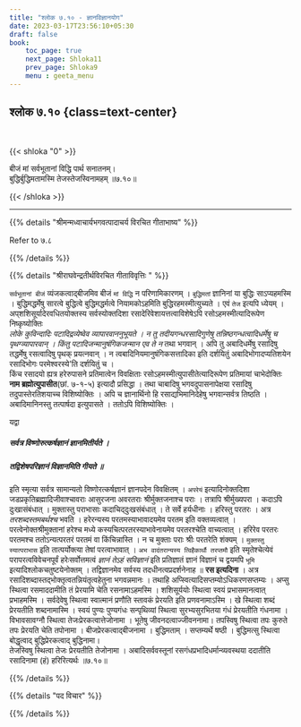 ```yaml
---
title: "श्लोक ७.१० - ज्ञानविज्ञानयोग"
date: 2023-03-17T23:56:10+05:30
draft: false
book:
    toc_page: true
    next_page: Shloka11
    prev_page: Shloka9
    menu : geeta_menu
---
```




## श्लोक ७.१० {class=text-center}

<br/>

{{< shloka  "0"  >}}

बीजं मां सर्वभूतानां विद्धि पार्थ सनातनम्।  
बुद्धिर्बुद्धिमतामस्मि तेजस्तेजस्विनामहम् ॥७.१०॥

{{< /shloka >}}

---

{{% details "श्रीमन्मध्वाचार्यभगवत्पादाचर्य विरचित  गीताभाष्य" %}}

Refer to ७.८

{{% /details %}}


{{% details "श्रीराघवेन्द्रतीर्थविरचित गीताविवृत्तिः " %}}

`सर्वभूतानां बीजं` व्यंजकत्वाद्बीजमिव बीजं `मां विद्धि` न
परिणामिकारणम्‌ । `बुद्धिमतां` ज्ञानिनां या बुद्धिः 
साऽप्यहमस्मि । 
बुद्धिमद्धर्मेषु सारत्वे बुद्धित्वे बुद्धिमद्धर्मत्वे 
नियामकोऽहमिति बुद्धिरहमस्मीत्युच्यते । 
एवं `तेज` इत्यपि ध्येयम्‌ । अप्‌शशिसूर्यादेरवधितयोक्तस्य 
सर्वस्योक्तदिशा रसादेरिवेशायत्तत्वाविशेषेऽपि 
रसोऽहमस्मीत्यादिरूपेण निष्कृष्योक्तिः   
*लोके कुविन्दादिः पटादिद्रव्येष्वेव व्यापारवाननुभूयते ।* 
*न तु तदीयगन्धरसादिगुणेषु तन्निष्ठगन्धत्वादिधर्मेषु च* 
*पृथग्व्यापारवान्‌ ।  किंतु पटादिजन्मानुषंगिकजन्मान एव ते* 
*न* तथा भगवान्‌ । अपि तु अबादिधर्मेषु रसादिषु तद्धर्मेषु 
रसत्वादिषु पृथक्‌ प्रयत्नवान्‌ । 
न त्वबादिनियमानुषंगिकसत्तादिका इति दर्शयितुं 
अबादिभोगादप्यतिशयेन रसादिभोगः परमेश्वरस्ये'ति दर्शयितुं च ।  
किंच रसादयो ह्यत्र हरेरुपासने प्रतिमात्वेन विवक्षिताः 
रसोऽहमस्मीत्युपासीतेत्यादिरूपेण प्रतिमायां चाभेदोक्तिः 
**नाम ब्रह्मोत्युपासीत**(छां. ७-१-५) इत्यादौ प्रसिद्धा । 
तथा चाबादिषु भगवदुपासनापेक्षया
रसादिषु तदुपास्तेरतिशयाच्च विशिष्योक्तिः । अपि च ज्ञानार्थिनो हि
रसाद्यभिमानिदेहेषु भगवान्सर्वत्र तिष्ठति । 
अबादिमानिनस्तु तत्पार्षदा इत्युपासते । ततोऽपि विशिष्योक्तिः ।   

यद्वा   
##### सर्वत्र विष्णोरुत्कर्षज्ञानं ज्ञानमितीर्यते ।  
##### तद्विशेषपरिज्ञानं विज्ञानमिति गीयते ॥   
इति स्मृत्या सर्वत्र सामान्यतो विष्णोरत्कर्षज्ञानं ज्ञानपदेन 
विवक्षितम्‌ । `अपरेयं` इत्यादिनोक्तदिशा 
जडप्रकृतिब्रह्मादिजीवाश्चावराः आसुरजना अवरतराः
श्रीर्मुक्तजनाश्च पराः । तत्रापि श्रीर्मुख्यपरा । 
कदाऽपि दुःखासंबंधात्‌ । मुक्तास्तु पराभासाः 
कदाचिद्‌दुःखसंबंधात्‌ । ते सर्वे हर्यधीनाः । 
हरिस्तु परतरः । अत्र *तरशब्दस्तमबर्थश्च* भवति । 
हरेरन्यस्य परतमस्याभावादयमेव परतम इति वक्तव्यत्वात्‌ । 
परत्वेनोक्तश्रीमुक्तानां हरेश्च मध्ये कस्यचित्परतरस्याभावेनायमेव 
परतरश्चेति वाच्यत्वात्‌ । हरिरेव परतरः
परतमश्च ततोऽन्यत्परतरं परतमं वा किंचिन्नास्ति ‌। 
न च मुक्ताः पराः श्रीः परतरेति शंक्यम् । 
`मुक्तस्तु स्यात्पराभास` इति तात्पर्योक्त्या तेषां 
परत्वाभावात् । `अभ वादंतरान्यस्य त्विहैकार्थौ तरप्तमौ` 
इति स्मृतेश्चेत्येवं परापरत्वविवेचनपूर्वं हरेःसर्वोत्तमत्वं 
*ज्ञानं तेऽहं सविज्ञानं* इति प्रतिज्ञातं ज्ञानं विज्ञानं च
द्वयमपि `भूमि` इत्यादिश्लोकचतुष्टयेनोक्तम् । तद्विज्ञानमेव 
सर्वस्य तदधीनत्वप्रदर्शनेनाह ॥ **रस इत्यदिना** । अत्र 
रसादिशब्दास्तद्भोक्तृत्वतन्नियंतृत्वहेतुना भगवन्नमानः । तथाहि
अप्स्वित्यादिसप्तम्योऽधिकरणसप्तम्यः । 
अप्सु स्थित्वा रसमाददामीति तं
प्रेरयामि चेति रसनामाऽहमस्मि । 
शशिसूर्ययोः स्थित्वा स्वयं प्रभासमानत्वात्‌
प्रभाहमस्मि । सर्वदेवेषु स्थित्वा स्वात्मानं प्रणौति 
स्तावकं प्रेरयति इति प्रणवनामाऽस्मि । 
खे स्थित्वा शब्दं प्रेरयतीति शब्दनामास्मि । स्वयं पुण्यः
पुण्यगंधः सन्पृथिव्यां स्थित्वा सुरभ्यसुरभितया गंधं प्रेरयतीति 
गंधनामा ।
विभावसावग्नौ स्थित्वा तेजःप्रेरकत्वात्तेजोनामा । भूतेषु
जीवनदत्वाज्जीवननामा। तपस्विषु स्थित्वा तपः कुरुते तपः 
प्रेरयति चेति तपोनामा । बीजप्रेरकत्वाद्बीजनामा । बुद्धिमताम्‌ ।
सप्तम्यर्थे षष्ठी । 
बुद्धिमत्सु स्थित्वा बोद्धृत्वाद् 
बुद्धिप्रेरकत्वाद् बुद्धिनामा।  
तेजस्विषु स्थित्वा तेजः प्रेरयतीति
तेजोनामा । अबादिसर्ववस्तूनां रसगंधप्रभादिधर्मान्व्यवस्थया 
ददातीति रसादिनामा (हं) हरिरित्यर्थः ॥७.१०॥

{{% /details %}}



{{% details "पद विचार" %}}


{{% /details %}}

